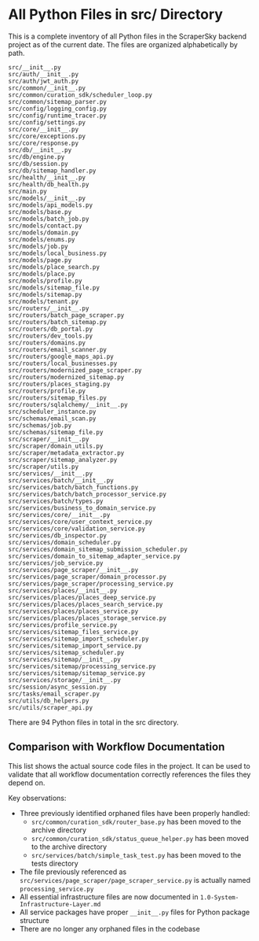 # All Python Files in src/ Directory

This is a complete inventory of all Python files in the ScraperSky backend project as of the current date. The files are organized alphabetically by path.

```
src/__init__.py
src/auth/__init__.py
src/auth/jwt_auth.py
src/common/__init__.py
src/common/curation_sdk/scheduler_loop.py
src/common/sitemap_parser.py
src/config/logging_config.py
src/config/runtime_tracer.py
src/config/settings.py
src/core/__init__.py
src/core/exceptions.py
src/core/response.py
src/db/__init__.py
src/db/engine.py
src/db/session.py
src/db/sitemap_handler.py
src/health/__init__.py
src/health/db_health.py
src/main.py
src/models/__init__.py
src/models/api_models.py
src/models/base.py
src/models/batch_job.py
src/models/contact.py
src/models/domain.py
src/models/enums.py
src/models/job.py
src/models/local_business.py
src/models/page.py
src/models/place_search.py
src/models/place.py
src/models/profile.py
src/models/sitemap_file.py
src/models/sitemap.py
src/models/tenant.py
src/routers/__init__.py
src/routers/batch_page_scraper.py
src/routers/batch_sitemap.py
src/routers/db_portal.py
src/routers/dev_tools.py
src/routers/domains.py
src/routers/email_scanner.py
src/routers/google_maps_api.py
src/routers/local_businesses.py
src/routers/modernized_page_scraper.py
src/routers/modernized_sitemap.py
src/routers/places_staging.py
src/routers/profile.py
src/routers/sitemap_files.py
src/routers/sqlalchemy/__init__.py
src/scheduler_instance.py
src/schemas/email_scan.py
src/schemas/job.py
src/schemas/sitemap_file.py
src/scraper/__init__.py
src/scraper/domain_utils.py
src/scraper/metadata_extractor.py
src/scraper/sitemap_analyzer.py
src/scraper/utils.py
src/services/__init__.py
src/services/batch/__init__.py
src/services/batch/batch_functions.py
src/services/batch/batch_processor_service.py
src/services/batch/types.py
src/services/business_to_domain_service.py
src/services/core/__init__.py
src/services/core/user_context_service.py
src/services/core/validation_service.py
src/services/db_inspector.py
src/services/domain_scheduler.py
src/services/domain_sitemap_submission_scheduler.py
src/services/domain_to_sitemap_adapter_service.py
src/services/job_service.py
src/services/page_scraper/__init__.py
src/services/page_scraper/domain_processor.py
src/services/page_scraper/processing_service.py
src/services/places/__init__.py
src/services/places/places_deep_service.py
src/services/places/places_search_service.py
src/services/places/places_service.py
src/services/places/places_storage_service.py
src/services/profile_service.py
src/services/sitemap_files_service.py
src/services/sitemap_import_scheduler.py
src/services/sitemap_import_service.py
src/services/sitemap_scheduler.py
src/services/sitemap/__init__.py
src/services/sitemap/processing_service.py
src/services/sitemap/sitemap_service.py
src/services/storage/__init__.py
src/session/async_session.py
src/tasks/email_scraper.py
src/utils/db_helpers.py
src/utils/scraper_api.py
```

There are 94 Python files in total in the src directory.

## Comparison with Workflow Documentation

This list shows the actual source code files in the project. It can be used to validate that all workflow documentation correctly references the files they depend on.

Key observations:

- Three previously identified orphaned files have been properly handled:
  - `src/common/curation_sdk/router_base.py` has been moved to the archive directory
  - `src/common/curation_sdk/status_queue_helper.py` has been moved to the archive directory
  - `src/services/batch/simple_task_test.py` has been moved to the tests directory
- The file previously referenced as `src/services/page_scraper/page_scraper_service.py` is actually named `processing_service.py`
- All essential infrastructure files are now documented in `1.0-System-Infrastructure-Layer.md`
- All service packages have proper `__init__.py` files for Python package structure
- There are no longer any orphaned files in the codebase
